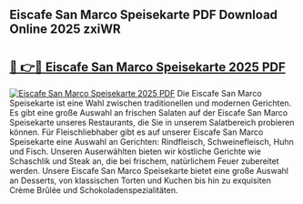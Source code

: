 ## Eiscafe San Marco Speisekarte PDF Download Online 2025 zxiWR

# <h2><a href="http://gce9ac.nevu.top/?p=Eiscafe+San+Marco+Speisekarte">🔗 👉🔴 Eiscafe San Marco Speisekarte 2025 PDF</a></h2>

[![Eiscafe San Marco Speisekarte 2025 PDF](https://i.imgur.com/dBaPXMq.png)](http://gce9ac.nevu.top/?p=Eiscafe+San+Marco+Speisekarte)
Die Eiscafe San Marco Speisekarte ist eine Wahl zwischen traditionellen und modernen Gerichten. Es gibt eine große Auswahl an frischen Salaten auf der Eiscafe San Marco Speisekarte unseres Restaurants, die Sie in unserem Salatbereich probieren können. Für Fleischliebhaber gibt es auf unserer Eiscafe San Marco Speisekarte eine Auswahl an Gerichten: Rindfleisch, Schweinefleisch, Huhn und Fisch. Unseren Auserwählten bieten wir köstliche Gerichte wie Schaschlik und Steak an, die bei frischem, natürlichem Feuer zubereitet werden. Unsere Eiscafe San Marco Speisekarte bietet eine große Auswahl an Desserts, von klassischen Torten und Kuchen bis hin zu exquisiten Crème Brûlée und Schokoladenspezialitäten.

